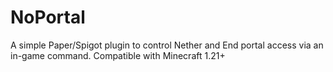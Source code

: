 # NoPortal
A simple Paper/Spigot plugin to control Nether and End portal access via an in-game command. Compatible with Minecraft 1.21+
